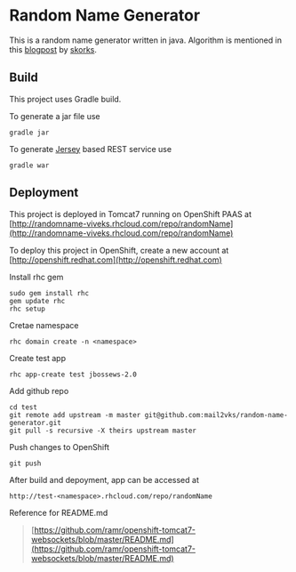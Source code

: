 Random Name Generator
=====================

This is a random name generator written in java. Algorithm is mentioned in this [blogpost](http://www.skorks.com/2009/07/how-to-write-a-name-generator-in-ruby/) by [skorks](https://github.com/skorks).

Build
-----
This project uses Gradle build. 

To generate a jar file use

    gradle jar
    
To generate [Jersey](https://jersey.java.net/) based REST service use

    gradle war

Deployment
----------

This project is deployed in Tomcat7 running on OpenShift PAAS at [http://randomname-viveks.rhcloud.com/repo/randomName](http://randomname-viveks.rhcloud.com/repo/randomName)

To deploy this project in OpenShift, create a new account at [http://openshift.redhat.com](http://openshift.redhat.com)

Install rhc gem

    sudo gem install rhc
    gem update rhc
    rhc setup

Cretae namespace

    rhc domain create -n <namespace>

Create test app

    rhc app-create test jbossews-2.0

Add github repo

    cd test
    git remote add upstream -m master git@github.com:mail2vks/random-name-generator.git
    git pull -s recursive -X theirs upstream master 

Push changes to OpenShift

    git push

After build and depoyment, app can be accessed at 

    http://test-<namespace>.rhcloud.com/repo/randomName

Reference for README.md

> [https://github.com/ramr/openshift-tomcat7-websockets/blob/master/README.md](https://github.com/ramr/openshift-tomcat7-websockets/blob/master/README.md)

